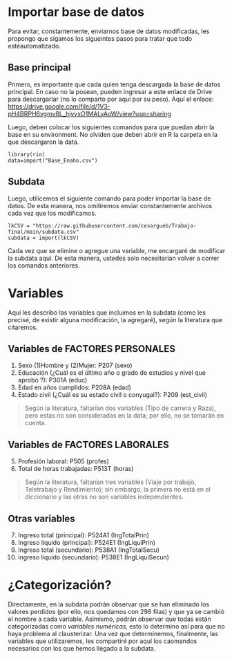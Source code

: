 # Importar base de datos

Para evitar, constantemente, enviarnos base de datos modificadas, les propongo que sigamos los sigueintes pasos para tratar que todo estéautomatizado.

## Base principal

Primero, es importante que cada quien tenga descargada la base de datos principal. En caso no la posean, pueden ingresar a este enlace de Drive para descargarlar (no lo comparto por aquí por su peso). Aquí el enlace: https://drive.google.com/file/d/1V3-pH4BRPH6vgmv8L_hjvyxO1MALyAoW/view?usp=sharing

Luego, deben colocar los siguientes comandos para que puedan abrir la base en su environment. No olviden que deben abrir en R la carpeta en la que descargaron la data.

```
library(rio)
data=import("Base_Enaho.csv")
```

## Subdata

Luego, utilicemos el siguiente comando para poder importar la base de datos. De esta manera, nos omitiremos enviar constantemente archivos cada vez que los modificamos. 

```
lkCSV = "https://raw.githubusercontent.com/cesargueb/Trabajo-final/main/subdata.csv"
subdata = import(lkCSV)
```
Cada vez que se elimine o agregue una variable, me encargaré de modificar la subdata aquí. De esta manera, ustedes solo necesitarían volver a correr los comandos anteriores. 

# Variables

Aquí les describo las variables que incluimos en la subdata (como les precisé, de existir alguna modificación, la agregaré), según la literatura que citaremos. 

## Variables de FACTORES PERSONALES

1. Sexo (1)Hombre y (2)Mujer: P207 (sexo)
2. Educación (¿Cuál es el último año o grado de estudios y nivel que aprobó ?): P301A (educ)
3. Edad en años cumplidos: P208A (edad)
4. Estado civil (¿Cuál es su estado civil o conyugal?): P209 (est_civil)

> Según la literatura, faltarían dos variables (Tipo de carrera y Raza), pero estas no son consideradas en la data; por ello, no se tomarán en cuenta.

## Variables de FACTORES LABORALES

5. Profesión laboral: P505 (profes)
6. Total de horas trabajadas: P513T (horas)

> Según la literatura, faltarían tres variables (Viaje por trabajo, Teletrabajo y Rendimiento); sin embargo, la primera no está en el diccionario y las otras no son variables independientes. 

## Otras variables

7. Ingreso total (principal): P524A1 (IngTotalPrin)
8. Ingreso líquido (principal): P524E1 (IngLiquiPrin)
9. Ingreso total (secundario): P538A1 (IngTotalSecu)
10. ingreso líquido (secundario): P538E1 (IngLiquiSecun)

# ¿Categorización?

Directamente, en la subdata podrán observar que se han eliminado los valores perdidos (por ello, nos quedamos con 298 filas) y que ya se cambió el nombre a cada variable. Asimismo, podrán observar que todas están categorizadas como *variables numéricas,* esto lo determino así para que no haya problema al clausterizar. Una vez que determinemos, finalmente, las variables que utilizaremos, les compartiré por aquí los caomandos necesarios con los que hemos llegado a la subdata. 
